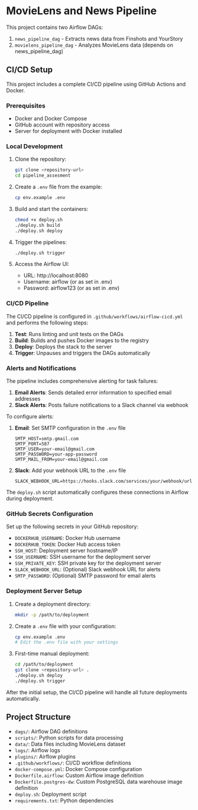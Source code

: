 # MovieLens and News Pipeline

This project contains two Airflow DAGs:
1. `news_pipeline_dag` - Extracts news data from Finshots and YourStory
2. `movielens_pipeline_dag` - Analyzes MovieLens data (depends on news_pipeline_dag)

## CI/CD Setup

This project includes a complete CI/CD pipeline using GitHub Actions and Docker.

### Prerequisites

- Docker and Docker Compose
- GitHub account with repository access
- Server for deployment with Docker installed

### Local Development

1. Clone the repository:
   ```bash
   git clone <repository-url>
   cd pipeline_assesment
   ```

2. Create a `.env` file from the example:
   ```bash
   cp env.example .env
   ```

3. Build and start the containers:
   ```bash
   chmod +x deploy.sh
   ./deploy.sh build
   ./deploy.sh deploy
   ```

4. Trigger the pipelines:
   ```bash
   ./deploy.sh trigger
   ```

5. Access the Airflow UI:
   - URL: http://localhost:8080
   - Username: airflow (or as set in .env)
   - Password: airflow123 (or as set in .env)

### CI/CD Pipeline

The CI/CD pipeline is configured in `.github/workflows/airflow-cicd.yml` and performs the following steps:

1. **Test**: Runs linting and unit tests on the DAGs
2. **Build**: Builds and pushes Docker images to the registry
3. **Deploy**: Deploys the stack to the server
4. **Trigger**: Unpauses and triggers the DAGs automatically

### Alerts and Notifications

The pipeline includes comprehensive alerting for task failures:

1. **Email Alerts**: Sends detailed error information to specified email addresses
2. **Slack Alerts**: Posts failure notifications to a Slack channel via webhook

To configure alerts:

1. **Email**: Set SMTP configuration in the `.env` file
   ```
   SMTP_HOST=smtp.gmail.com
   SMTP_PORT=587
   SMTP_USER=your-email@gmail.com
   SMTP_PASSWORD=your-app-password
   SMTP_MAIL_FROM=your-email@gmail.com
   ```

2. **Slack**: Add your webhook URL to the `.env` file
   ```
   SLACK_WEBHOOK_URL=https://hooks.slack.com/services/your/webhook/url
   ```

The `deploy.sh` script automatically configures these connections in Airflow during deployment.

### GitHub Secrets Configuration

Set up the following secrets in your GitHub repository:

- `DOCKERHUB_USERNAME`: Docker Hub username
- `DOCKERHUB_TOKEN`: Docker Hub access token
- `SSH_HOST`: Deployment server hostname/IP
- `SSH_USERNAME`: SSH username for the deployment server
- `SSH_PRIVATE_KEY`: SSH private key for the deployment server
- `SLACK_WEBHOOK_URL`: (Optional) Slack webhook URL for alerts
- `SMTP_PASSWORD`: (Optional) SMTP password for email alerts

### Deployment Server Setup

1. Create a deployment directory:
   ```bash
   mkdir -p /path/to/deployment
   ```

2. Create a `.env` file with your configuration:
   ```bash
   cp env.example .env
   # Edit the .env file with your settings
   ```

3. First-time manual deployment:
   ```bash
   cd /path/to/deployment
   git clone <repository-url> .
   ./deploy.sh deploy
   ./deploy.sh trigger
   ```

After the initial setup, the CI/CD pipeline will handle all future deployments automatically.

## Project Structure

- `dags/`: Airflow DAG definitions
- `scripts/`: Python scripts for data processing
- `data/`: Data files including MovieLens dataset
- `logs/`: Airflow logs
- `plugins/`: Airflow plugins
- `.github/workflows/`: CI/CD workflow definitions
- `docker-compose.yml`: Docker Compose configuration
- `Dockerfile.airflow`: Custom Airflow image definition
- `Dockerfile.postgres-dw`: Custom PostgreSQL data warehouse image definition
- `deploy.sh`: Deployment script
- `requirements.txt`: Python dependencies 